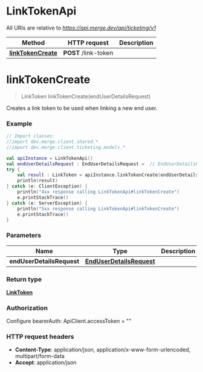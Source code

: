 # LinkTokenApi

All URIs are relative to *https://api.merge.dev/api/ticketing/v1*

Method | HTTP request | Description
------------- | ------------- | -------------
[**linkTokenCreate**](LinkTokenApi.md#linkTokenCreate) | **POST** /link-token | 


<a name="linkTokenCreate"></a>
# **linkTokenCreate**
> LinkToken linkTokenCreate(endUserDetailsRequest)



Creates a link token to be used when linking a new end user.

### Example
```kotlin
// Import classes:
//import dev.merge.client.shared.*
//import dev.merge.client.ticketing.models.*

val apiInstance = LinkTokenApi()
val endUserDetailsRequest : EndUserDetailsRequest =  // EndUserDetailsRequest | 
try {
    val result : LinkToken = apiInstance.linkTokenCreate(endUserDetailsRequest)
    println(result)
} catch (e: ClientException) {
    println("4xx response calling LinkTokenApi#linkTokenCreate")
    e.printStackTrace()
} catch (e: ServerException) {
    println("5xx response calling LinkTokenApi#linkTokenCreate")
    e.printStackTrace()
}
```

### Parameters

Name | Type | Description  | Notes
------------- | ------------- | ------------- | -------------
 **endUserDetailsRequest** | [**EndUserDetailsRequest**](EndUserDetailsRequest.md)|  |

### Return type

[**LinkToken**](LinkToken.md)

### Authorization


Configure bearerAuth:
    ApiClient.accessToken = ""

### HTTP request headers

 - **Content-Type**: application/json, application/x-www-form-urlencoded, multipart/form-data
 - **Accept**: application/json


